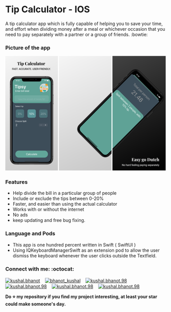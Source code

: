 # Tip Calculator - IOS 

A tip calculator app which is fully capable of helping you to save your time, and effort when dividing money after a meal or whichever occasion that you need to pay separately with a partner or a group of friends. :bowtie:

### Picture of the app 

![Tip Calculator MockUp.png](https://github.com/VatanaChhorn/Tip-Calculator/blob/master/Tip%20Calculator%20MockUp.png)

### Features 

- Help divide the bill in a particular group of people
- Include or exclude the tips between 0-20% 
- Faster, and easier than using the actual calculator 
- Works with or without the internet 
- No ads 
- keep updating and free bug fixing. 

### Language and Pods 

- This app is one hundred percent written in Swift ( SwiftUI ) 
- Using IQKeyboardManagerSwift as an extension pod to allow the user dismiss the keyboard whenever the user clicks outside the Textfield.

### Connect with me: :octocat:


<p align="left">
<a href="https://www.instagram.com/vatana.chhorn/" target="blank"><img align="center" src="https://cdn.jsdelivr.net/npm/simple-icons@3.0.1/icons/instagram.svg" alt="kushal.bhanot" height="60" width="60" /></a> &nbsp;&nbsp;
<a href="https://twitter.com/vatana_chhorn" target="blank"><img align="center" src="https://cdn.jsdelivr.net/npm/simple-icons@3.0.1/icons/twitter.svg" alt="bhanot_kushal" height="60" width="60" /></a> &nbsp;&nbsp;
<a href="https://www.facebook.com/vatan4c" target="blank"><img align="center" src="https://cdn.jsdelivr.net/npm/simple-icons@3.0.1/icons/facebook.svg" alt="kushal.bhanot.98" height="60" width="60" /></a> &nbsp;&nbsp;
<a href="https://open.spotify.com/user/onlyvatana23?si=-McUZw0zTj-a8SvbVe1qZA" target="blank"><img align="center" src="https://cdn.jsdelivr.net/npm/simple-icons@3.0.1/icons/spotify.svg" alt="kushal.bhanot.98" height="60" width="60" /></a> &nbsp;&nbsp;
  <a href="https://www.goodreads.com/user/show/83098234-vatana-chhorn" target="blank"><img align="center" src="https://cdn.jsdelivr.net/npm/simple-icons@3.0.1/icons/goodreads.svg" alt="kushal.bhanot.98" height="60" width="60" /></a> &nbsp;&nbsp;
   <a href="https://unsplash.com/@vatanachhorn" target="blank"><img align="center" src="https://cdn.jsdelivr.net/npm/simple-icons@3.0.1/icons/unsplash.svg" alt="kushal.bhanot.98" height="60" width="60" /></a> &nbsp;&nbsp;
</p>


**Do ⭐ my repository if you find my project interesting, at least your star could make someone's day.**  
